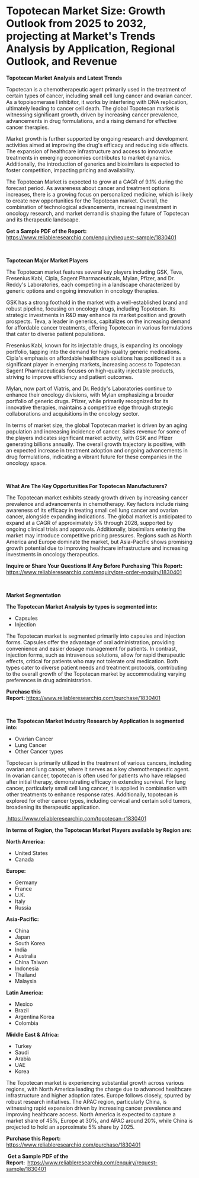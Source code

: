 <p><h1>Topotecan Market Size: Growth Outlook from 2025 to 2032, projecting at Market's Trends Analysis by Application, Regional Outlook, and Revenue</h1></p><p><strong>Topotecan Market Analysis and Latest Trends</strong></p>
<p><p>Topotecan is a chemotherapeutic agent primarily used in the treatment of certain types of cancer, including small cell lung cancer and ovarian cancer. As a topoisomerase I inhibitor, it works by interfering with DNA replication, ultimately leading to cancer cell death. The global Topotecan market is witnessing significant growth, driven by increasing cancer prevalence, advancements in drug formulations, and a rising demand for effective cancer therapies.</p><p>Market growth is further supported by ongoing research and development activities aimed at improving the drug's efficacy and reducing side effects. The expansion of healthcare infrastructure and access to innovative treatments in emerging economies contributes to market dynamics. Additionally, the introduction of generics and biosimilars is expected to foster competition, impacting pricing and availability.</p><p>The Topotecan Market is expected to grow at a CAGR of 9.1% during the forecast period. As awareness about cancer and treatment options increases, there is a growing focus on personalized medicine, which is likely to create new opportunities for the Topotecan market. Overall, the combination of technological advancements, increasing investment in oncology research, and market demand is shaping the future of Topotecan and its therapeutic landscape.</p></p>
<p><strong>Get a Sample PDF of the Report:&nbsp;</strong> <a href="https://www.reliableresearchiq.com/enquiry/request-sample/1830401?utm_campaign=3138&utm_medium=2&utm_source=Github&utm_content=ia&utm_term=19042025&utm_id=topotecan">https://www.reliableresearchiq.com/enquiry/request-sample/1830401</a></p>
<p>&nbsp;</p>
<p><strong>Topotecan Major Market Players</strong></p>
<p><p>The Topotecan market features several key players including GSK, Teva, Fresenius Kabi, Cipla, Sagent Pharmaceuticals, Mylan, Pfizer, and Dr. Reddy's Laboratories, each competing in a landscape characterized by generic options and ongoing innovation in oncology therapies.</p><p>GSK has a strong foothold in the market with a well-established brand and robust pipeline, focusing on oncology drugs, including Topotecan. Its strategic investments in R&D may enhance its market position and growth prospects. Teva, a leader in generics, capitalizes on the increasing demand for affordable cancer treatments, offering Topotecan in various formulations that cater to diverse patient populations.</p><p>Fresenius Kabi, known for its injectable drugs, is expanding its oncology portfolio, tapping into the demand for high-quality generic medications. Cipla's emphasis on affordable healthcare solutions has positioned it as a significant player in emerging markets, increasing access to Topotecan. Sagent Pharmaceuticals focuses on high-quality injectable products, striving to improve efficiency and patient outcomes.</p><p>Mylan, now part of Viatris, and Dr. Reddy's Laboratories continue to enhance their oncology divisions, with Mylan emphasizing a broader portfolio of generic drugs. Pfizer, while primarily recognized for its innovative therapies, maintains a competitive edge through strategic collaborations and acquisitions in the oncology sector.</p><p>In terms of market size, the global Topotecan market is driven by an aging population and increasing incidence of cancer. Sales revenue for some of the players indicates significant market activity, with GSK and Pfizer generating billions annually. The overall growth trajectory is positive, with an expected increase in treatment adoption and ongoing advancements in drug formulations, indicating a vibrant future for these companies in the oncology space.</p></p>
<p>&nbsp;</p>
<p><strong>What Are The Key Opportunities For Topotecan Manufacturers?</strong></p>
<p><p>The Topotecan market exhibits steady growth driven by increasing cancer prevalence and advancements in chemotherapy. Key factors include rising awareness of its efficacy in treating small cell lung cancer and ovarian cancer, alongside expanding indications. The global market is anticipated to expand at a CAGR of approximately 5% through 2028, supported by ongoing clinical trials and approvals. Additionally, biosimilars entering the market may introduce competitive pricing pressures. Regions such as North America and Europe dominate the market, but Asia-Pacific shows promising growth potential due to improving healthcare infrastructure and increasing investments in oncology therapeutics.</p></p>
<p><strong>Inquire or Share Your Questions If Any Before Purchasing This Report:</strong> <a href="https://www.reliableresearchiq.com/enquiry/pre-order-enquiry/1830401?utm_campaign=3138&utm_medium=2&utm_source=Github&utm_content=ia&utm_term=19042025&utm_id=topotecan">https://www.reliableresearchiq.com/enquiry/pre-order-enquiry/1830401</a></p>
<p>&nbsp;</p>
<p><strong>Market Segmentation</strong></p>
<p><strong>The Topotecan Market Analysis by types is segmented into:</strong></p>
<p><ul><li>Capsules</li><li>Injection</li></ul></p>
<p><p>The Topotecan market is segmented primarily into capsules and injection forms. Capsules offer the advantage of oral administration, providing convenience and easier dosage management for patients. In contrast, injection forms, such as intravenous solutions, allow for rapid therapeutic effects, critical for patients who may not tolerate oral medication. Both types cater to diverse patient needs and treatment protocols, contributing to the overall growth of the Topotecan market by accommodating varying preferences in drug administration.</p></p>
<p><strong>Purchase this Report:&nbsp;</strong><a href="https://www.reliableresearchiq.com/purchase/1830401?utm_campaign=3138&utm_medium=2&utm_source=Github&utm_content=ia&utm_term=19042025&utm_id=topotecan">https://www.reliableresearchiq.com/purchase/1830401</a></p>
<p>&nbsp;</p>
<p><strong>The Topotecan Market Industry Research by Application is segmented into:</strong></p>
<p><ul><li>Ovarian Cancer</li><li>Lung Cancer</li><li>Other Cancer types</li></ul></p>
<p><p>Topotecan is primarily utilized in the treatment of various cancers, including ovarian and lung cancer, where it serves as a key chemotherapeutic agent. In ovarian cancer, topotecan is often used for patients who have relapsed after initial therapy, demonstrating efficacy in extending survival. For lung cancer, particularly small cell lung cancer, it is applied in combination with other treatments to enhance response rates. Additionally, topotecan is explored for other cancer types, including cervical and certain solid tumors, broadening its therapeutic application.</p></p>
<p><a href="https://www.reliableresearchiq.com/topotecan-r1830401?utm_campaign=3138&utm_medium=2&utm_source=Github&utm_content=ia&utm_term=19042025&utm_id=topotecan">&nbsp;https://www.reliableresearchiq.com/topotecan-r1830401</a></p>
<p><strong>In terms of Region, the Topotecan Market Players available by Region are:</strong></p>
<p>
    <p> <strong> North America: </strong>
        <ul>
            <li>United States</li>
            <li>Canada</li>
        </ul>
        </p> 
    <p> <strong> Europe: </strong>
        <ul>
            <li>Germany</li>
            <li>France</li>
            <li>U.K.</li>
            <li>Italy</li>
            <li>Russia</li>
        </ul>
        </p> 
    <p> <strong> Asia-Pacific: </strong>
        <ul>
            <li>China</li>
            <li>Japan</li>
            <li>South Korea</li>
            <li>India</li>
            <li>Australia</li>
            <li>China Taiwan</li>
            <li>Indonesia</li>
            <li>Thailand</li>
            <li>Malaysia</li>
        </ul>
        </p> 
    <p> <strong> Latin America: </strong>
        <ul>
            <li>Mexico</li>
            <li>Brazil</li>
            <li>Argentina Korea</li>
            <li>Colombia</li>
        </ul>
        </p> 
    <p> <strong> Middle East & Africa: </strong>
        <ul>
            <li>Turkey</li>
            <li>Saudi</li>
            <li>Arabia</li>
            <li>UAE</li>
            <li>Korea</li>
        </ul>
    </p>
    </p>
<p><p>The Topotecan market is experiencing substantial growth across various regions, with North America leading the charge due to advanced healthcare infrastructure and higher adoption rates. Europe follows closely, spurred by robust research initiatives. The APAC region, particularly China, is witnessing rapid expansion driven by increasing cancer prevalence and improving healthcare access. North America is expected to capture a market share of 45%, Europe at 30%, and APAC around 20%, while China is projected to hold an approximate 5% share by 2025.</p></p>
<p><strong>Purchase this Report: </strong><a href="https://www.reliableresearchiq.com/purchase/1830401?utm_campaign=3138&utm_medium=2&utm_source=Github&utm_content=ia&utm_term=19042025&utm_id=topotecan">https://www.reliableresearchiq.com/purchase/1830401</a></p>
<p>&nbsp;<strong>Get a Sample PDF of the Report:&nbsp;&nbsp;</strong><a href="https://www.reliableresearchiq.com/enquiry/request-sample/1830401?utm_campaign=3138&utm_medium=2&utm_source=Github&utm_content=ia&utm_term=19042025&utm_id=topotecan">https://www.reliableresearchiq.com/enquiry/request-sample/1830401</a></p>
<p><strong></strong></p>
<p><p></p><p></p><p></p></p>
